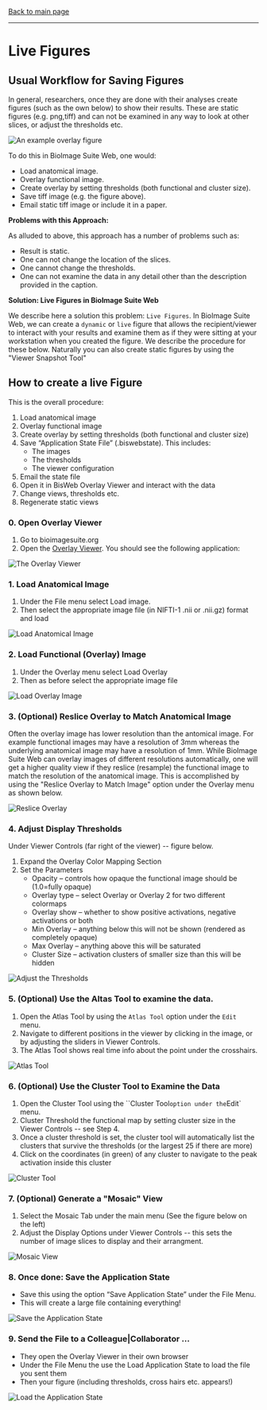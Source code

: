 
[Back to main page](../index.html)

---

# Live Figures

## Usual Workflow for Saving Figures

In general, researchers, once they are done with their analyses create figures (such as the own below) to show their results. These are static figures (e.g. png,tiff) and can not be examined in any way to look at other slices, or adjust the thresholds etc.

![An example overlay figure](static.png)

To do this in BioImage Suite Web, one would:

* Load anatomical image.
* Overlay functional image.
* Create overlay by setting thresholds (both functional and cluster size).
* Save tiff image (e.g. the figure above).
* Email static tiff image or include it in a paper.

__Problems with this Approach:__

As alluded to above, this approach has a number of problems such as:

* Result is static.
* One can not change the location of the slices.
* One cannot change the thresholds.
* One can not examine the data in any detail other than the description provided in the caption.

__Solution: Live Figures in BioImage Suite Web__

We describe here a solution this problem: `Live Figures`. In BioImage Suite Web, we can create a `dynamic` or `live` figure that allows the recipient/viewer to interact with your results and examine them as if they were sitting at your workstation when you created the figure. We describe the procedure for these below. Naturally you can also create static figures by using the "Viewer Snapshot Tool"

## How to create a live Figure

This is the overall procedure:

1. Load anatomical image
2. Overlay functional image
3. Create overlay by setting thresholds (both functional and cluster size)
4. Save “Application State File” (.biswebstate). This includes:
    * The images
    * The thresholds
    * The viewer configuration
5. Email the state file
6. Open it in BisWeb Overlay Viewer and interact with the data
7. Change views, thresholds etc.
8. Regenerate static views

### 0. Open Overlay Viewer

1. Go to bioimagesuite.org
2. Open the [Overlay Viewer](https://bioimagesuiteweb.github.io/webapp/overlayviewer.html). You should see the following application:

![The Overlay Viewer](overlayviewer.png)

### 1. Load Anatomical Image

1. Under the File menu select Load image. 
2. Then select the appropriate image file (in NIFTI-1 .nii or .nii.gz) format and load

![Load Anatomical Image](step1.png)


### 2. Load Functional (Overlay) Image

1. Under the Overlay menu select Load Overlay
2. Then as before select the appropriate image file

![Load Overlay Image](step2.png)

### 3. (Optional) Reslice Overlay to Match Anatomical Image

Often the overlay image has lower resolution than the antomical image. For example functional images may have a resolution of 3mm whereas the underlying anatomical image may have a resolution of 1mm. While BioImage Suite Web can overlay images of different resolutions automatically, one will get a higher quality view if they reslice (resample) the functional image to match the resolution of the anatomical image. This is accomplished by using the "Reslice Overlay to Match Image" option under the Overlay menu as shown below.

![Reslice Overlay](step3_reslice.png)

### 4. Adjust Display Thresholds 

Under Viewer Controls (far right of the viewer) -- figure below.

1. Expand the Overlay Color Mapping Section
2. Set the Parameters
    * Opacity – controls how opaque the functional image should be (1.0=fully opaque)
    * Overlay type – select Overlay or Overlay 2 for two different colormaps
    * Overlay show – whether to show positive activations, negative activations or both
    * Min Overlay – anything below this will not be shown (rendered as completely opaque)
    * Max Overlay – anything above this will be saturated
    * Cluster Size – activation clusters of smaller size than this will be hidden

![Adjust the Thresholds](step4_thresholds.png)

### 5. (Optional) Use the Altas Tool to examine the data.

1. Open the Atlas Tool by using the `Atlas Tool` option under the `Edit` menu.
2. Navigate to different positions in the viewer by clicking in the image, or by adjusting the sliders in Viewer Controls.
3. The Atlas Tool shows real time info about the point under the crosshairs.

![Atlas Tool](step5_atlas.png)

### 6. (Optional)  Use the Cluster Tool to Examine the Data

1. Open the Cluster Tool using the ``Cluster Tool` option under the `Edit` menu.
2. Cluster Threshold the functional map by setting cluster size in the Viewer Controls -- see Step 4.
3. Once a cluster threshold is set, the cluster tool will automatically list the clusters that survive the thresholds (or the largest 25 if there are more)
4. Click on the coordinates (in green) of any cluster to navigate to the peak activation inside this cluster

![Cluster Tool](step6_cluster.png)


### 7. (Optional) Generate a "Mosaic" View

1. Select the Mosaic Tab under the main menu (See the figure below on the left)
2. Adjust the Display Options under Viewer Controls -- this sets the number of image slices to display and their arrangment.

![Mosaic View](step7_mosaic.png)

### 8. Once done: Save the Application State

* Save this using the option “Save Application State” under the File Menu.
* This will create a large file containing everything!

![Save the Application State](step8_savestate.png)


### 9. Send the File to a Colleague|Collaborator ...

* They open the Overlay Viewer in their own browser
* Under the File Menu the use the Load Application State to load the file you sent them
* Then your figure (including thresholds, cross hairs etc. appears!)

![Load the Application State](step9_loadstate.png)



